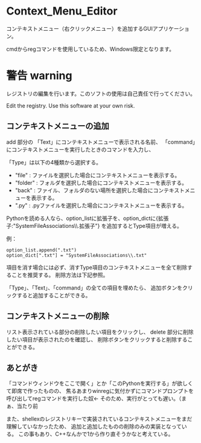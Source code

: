 # Context_Menu_Editor
コンテキストメニュー（右クリックメニュー）を追加するGUIアプリケーション。


cmdからregコマンドを使用しているため、Windows限定となります。

# 警告 warning
レジストリの編集を行います。このソフトの使用は自己責任で行ってください。


Edit the registry. Use this software at your own risk.

## コンテキストメニューの追加
add 部分の
「Text」にコンテキストメニューで表示される名前、
「command」にコンテキストメニューを実行したときのコマンドを入力し、

「Type」は以下の4種類から選択する。
 - "file"   : ファイルを選択した場合にコンテキストメニューを表示する。
 - "folder" : フォルダを選択した場合にコンテキストメニューを表示する。
 - "back"   : ファイル、フォルダのない場所を選択した場合にコンテキストメニューを表示する。
 - ".py"    : .pyファイルを選択した場合にコンテキストメニューを表示する。

Pythonを読める人なら、option_listに拡張子を、option_dictに{拡張子:"SystemFileAssociations\\\\.拡張子"}
を追加するとType項目が増える。

例：
```
option_list.append(".txt")
option_dict[".txt"] = "SystemFileAssociations\\.txt"
```

項目を消す場合には必ず、消すType項目のコンテキストメニューを全て削除することを推奨する。
削除方法は下記参照。

「Type」、「Text」、「command」の全ての項目を埋めたら、
追加ボタンをクリックすると追加することができる。

## コンテキストメニューの削除

リスト表示されている部分の削除したい項目をクリックし、
delete 部分に削除したい項目が表示されたのを確認し、
削除ボタンをクリックすると削除することができる。

## あとがき
「コマンドウィンドウをここで開く」とか「このPythonを実行する」が欲しくて即席で作ったものの、
焦るあまりwinregに気付かずにコマンドプロンプトを呼び出してregコマンドを実行した奴←
そのため、実行がとっても遅い。（まぁ、当たり前

また、shellexのレジストリキーで実装されているコンテキストメニューをまだ理解していなかったため、
追加と追加したものの削除のみの実装となっている。
この事もあり、C++なんかで1から作り直そうかなと考えている。

